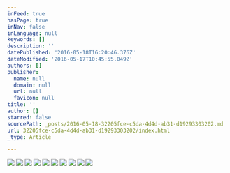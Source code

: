 ```yaml
---
inFeed: true
hasPage: true
inNav: false
inLanguage: null
keywords: []
description: ''
datePublished: '2016-05-18T16:20:46.376Z'
dateModified: '2016-05-17T10:45:55.049Z'
authors: []
publisher:
  name: null
  domain: null
  url: null
  favicon: null
title: ''
author: []
starred: false
sourcePath: _posts/2016-05-18-32205fce-c5da-4d4d-ab31-d19293303202.md
url: 32205fce-c5da-4d4d-ab31-d19293303202/index.html
_type: Article

---
```

![](https://the-grid-user-content.s3-us-west-2.amazonaws.com/841ea039-3935-4d20-9f57-a8cd2dcfc050.jpg)
![](https://the-grid-user-content.s3-us-west-2.amazonaws.com/a4709e7e-1d9e-4a50-bc9a-9296deede451.jpg)
![](https://the-grid-user-content.s3-us-west-2.amazonaws.com/6a4dedf1-aa1d-4666-ae07-d581bb96e896.jpg)
![](https://the-grid-user-content.s3-us-west-2.amazonaws.com/f2ae4828-298f-41fe-9755-5b2ef8e5f838.jpg)
![](https://the-grid-user-content.s3-us-west-2.amazonaws.com/98b4324d-d283-4cb6-bcc2-5deda08d3443.jpg)
![](https://the-grid-user-content.s3-us-west-2.amazonaws.com/fb68236d-454f-4b80-94be-e8484a6015a6.jpg)
![](https://the-grid-user-content.s3-us-west-2.amazonaws.com/18ae08b7-3084-4f2c-8f6f-1da51873cb2c.jpg)
![](https://the-grid-user-content.s3-us-west-2.amazonaws.com/68e2e8ea-fae6-45b8-a330-72fac1bd002e.jpg)
![](https://the-grid-user-content.s3-us-west-2.amazonaws.com/6dc9d13c-cfe1-48e2-9c72-13145eaddf85.jpg)
![](https://the-grid-user-content.s3-us-west-2.amazonaws.com/e352ee81-7eb9-4c1e-b964-a4974548ed85.jpg)